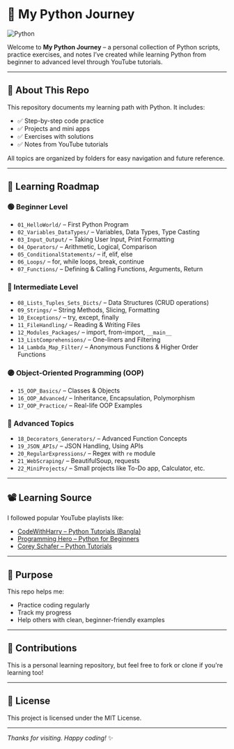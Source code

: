 # 🐍 My Python Journey

![Python](https://media.giphy.com/media/KAq5w47R9rmTuvWOWa/giphy.gif)

Welcome to **My Python Journey** – a personal collection of Python scripts, practice exercises, and notes I’ve created while learning Python from beginner to advanced level through YouTube tutorials.

---

## 📌 About This Repo

This repository documents my learning path with Python. It includes:
- ✅ Step-by-step code practice
- ✅ Projects and mini apps
- ✅ Exercises with solutions
- ✅ Notes from YouTube tutorials

All topics are organized by folders for easy navigation and future reference.

---

## 🧭 Learning Roadmap

### 🟢 Beginner Level
- `01_HelloWorld/` – First Python Program  
- `02_Variables_DataTypes/` – Variables, Data Types, Type Casting  
- `03_Input_Output/` – Taking User Input, Print Formatting  
- `04_Operators/` – Arithmetic, Logical, Comparison  
- `05_ConditionalStatements/` – if, elif, else  
- `06_Loops/` – for, while loops, break, continue  
- `07_Functions/` – Defining & Calling Functions, Arguments, Return

### 🔵 Intermediate Level
- `08_Lists_Tuples_Sets_Dicts/` – Data Structures (CRUD operations)  
- `09_Strings/` – String Methods, Slicing, Formatting  
- `10_Exceptions/` – try, except, finally  
- `11_FileHandling/` – Reading & Writing Files  
- `12_Modules_Packages/` – import, from-import, `__main__`  
- `13_ListComprehensions/` – One-liners and Filtering  
- `14_Lambda_Map_Filter/` – Anonymous Functions & Higher Order Functions  

### 🟣 Object-Oriented Programming (OOP)
- `15_OOP_Basics/` – Classes & Objects  
- `16_OOP_Advanced/` – Inheritance, Encapsulation, Polymorphism  
- `17_OOP_Practice/` – Real-life OOP Examples  

### 🔴 Advanced Topics
- `18_Decorators_Generators/` – Advanced Function Concepts  
- `19_JSON_APIs/` – JSON Handling, Using APIs  
- `20_RegularExpressions/` – Regex with `re` module  
- `21_WebScraping/` – BeautifulSoup, requests  
- `22_MiniProjects/` – Small projects like To-Do app, Calculator, etc.

---

## 📽️ Learning Source
I followed popular YouTube playlists like:
- [CodeWithHarry – Python Tutorials (Bangla)](https://www.youtube.com/playlist?list=PLu0W_9lII9ajLcqRcj4PoEihkukF_OTzA)
- [Programming Hero – Python for Beginners](https://www.youtube.com/c/ProgrammingHero)
- [Corey Schafer – Python Tutorials](https://www.youtube.com/c/Coreyms)

---

## 📌 Purpose

This repo helps me:
- Practice coding regularly
- Track my progress
- Help others with clean, beginner-friendly examples

---

## 📩 Contributions

This is a personal learning repository, but feel free to fork or clone if you're learning too!

---

## 🧠 License

This project is licensed under the MIT License.

---

_Thanks for visiting. Happy coding!_ ✨
